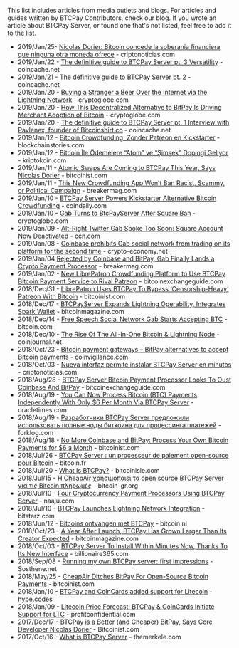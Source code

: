 This list includes articles from media outlets and blogs. For articles and guides written by BTCPay Contributors, check our blog. If you wrote an article about BTCPay Server, or found one that's not listed, feel free to add it to the list.

* 2019/Jan/25- [Nicolas Dorier: Bitcoin concede la soberanía financiera que ninguna otra moneda ofrece](https://www.criptonoticias.com/entrevistas/nicolas-dorier-bitcoin-soberania-financiera-btcpay/) - criptonoticias.com
* 2019/Jan/22 - [The definitive guide to BTCPay Server pt. 3 Versatility](https://medium.com/@rickytheghost1981/the-definitive-guide-to-btcpay-server-pt-3-versatility-c33aec10c0bc) - coincache.net
* 2019/Jan/21 - [The definitive guide to BTCPay Server pt. 2](https://medium.com/@rickytheghost1981/the-definitive-guide-to-btcpay-server-pt-2-d78c2679faf) - coincache.net
* 2019/Jan/20 - [Buying a Stranger a Beer Over the Internet via the Lightning Network](https://www.cryptoglobe.com/latest/2019/01/buying-a-stranger-a-beer-over-the-internet-via-the-lightning-network/) - cryptoglobe.com
* 2019/Jan/20 - [How This Decentralized Alternative to BitPay Is Driving Merchant Adoption of Bitcoin](https://www.cryptoglobe.com/latest/2019/01/how-this-decentralized-alternative-to-bitpay-is-driving-merchant-adoption-of-bitcoin/) - cryptoglobe.com
* 2019/Jan/20 - [The definitive guide to BTCPay Server pt. 1 Interview with Pavlenex, founder of Bitcoinshirt.co](https://www.coincache.net/2019/01/20/the-definitive-guide-to-btcpay-server-pt-1-interview-with-pavlenex-founder-of-bitcoinshirt-co/?v=f5b15f58caba) - coincache.net
* 2019/Jan/12 - [Bitcoin Crowdfunding: Zonder Patreon en Kickstarter](https://www.blockchainstories.com/2019/01/12/bitcoin-crowdfunding-zonder-patreon-en-kickstarter/) - blockchainstories.com
* 2019/Jan/12 - [Bitcoin İle Ödemelere “Atom” ve “Şimşek” Dopingi Geliyor](https://kriptokoin.com/bitcoin-ile-odemelere-atom-simsek-dopingi-geliyor/) - kriptokoin.com
* 2019/Jan/11 - [Atomic Swaps Are Coming to BTCPay This Year, Says Nicolas Dorier](https://bitcoinist.com/btcpay-atomic-swaps-nicolas-dorier/) - bitcoinist.com
* 2019/Jan/11 - [This New Crowdfunding App Won’t Ban Racist, Scammy, or Political Campaign](https://breakermag.com/this-new-crowdfunding-app-wont-ban-racist-scammy-or-political-campaigns/) - breakermag.com
* 2019/Jan/10 - [BTCPay Server Powers Kickstarter Alternative Bitcoin Crowdfunding](https://www.coindaily.co/btcpay-server-powers-kickstarter-alternative-bitcoin-crowdfunding%E2%80%8A/) - coindaily.com
* 2019/Jan/10 - [Gab Turns to BtcPayServer After Square Ban](https://www.cryptoglobe.com/latest/2019/01/gab-turns-to-btcpayserver-after-square-ban/) - cryptoglobe.com
* 2019/Jan/09 - [Alt-Right Twitter Gab Spoke Too Soon: Square Account Now Deactivated](https://www.ccn.com/alt-right-twitter-gab-spoke-too-soon-square-account-now-deactivated/) - ccn.com
* 2019/Jan/08 - [Coinbase prohibits Gab social network from trading on its platform for the second time](https://www.crypto-economy.net/en/coinbase-prohibits-gab-social-network-from-trading-on-its-platform-for-the-second-time/) - crypto-economy.net
* 2019/Jan/04 [Rejected by Coinbase and BitPay, Gab Finally Lands a Crypto Payment Processor](https://breakermag.com/rejected-by-coinbase-and-bitpay-gab-finally-lands-a-crypto-payment-processor/) - breakermag.com
* 2019/Jan/02 - [New LibrePatron Crowdfunding Platform to Use BTCPay Bitcoin Payment Service to Rival Patreon](https://bitcoinexchangeguide.com/new-librepatron-crowdfunding-platform-to-use-btcpay-bitcoin-payment-service-to-rival-patreon/) - bitcoinexchangeguide.com
* 2018/Dec/31 - [LibrePatron Uses BTCPay To Bypass ‘Censorship-Heavy’ Patreon With Bitcoin](https://bitcoinist.com/librepatron-btcpay-patreon-bitcoin/) - bitcoinist.com
* 2018/Dec/17 - [BTCPayServer Expands Lightning Operability, Integrates Spark Wallet](https://bitcoinmagazine.com/articles/btcpayserver-expands-lightning-operability-integrates-spark-wallet/) - bitcoinmagazine.com
* 2018/Dec/14 - [Free Speech Social Network Gab Starts Accepting BTC](https://news.bitcoin.com/free-speech-social-network-gab-btc/) - bitcoin.com
* 2018/Dec/10 - [The Rise Of The All-In-One Bitcoin & Lightning Node](https://coinjournal.net/the-rise-of-the-all-in-one-bitcoin-lightning-node/) - coinjournal.net
* 2018/Oct/23 - [Bitcoin payment gateways – BitPay alternatives to accept Bitcoin payments](https://coinvigilance.com/bitcoin-payment-gateways-bitpay-alternatives-to-accept-bitcoin-payments/) - coinvigilance.com
* 2018/Oct/03 - [Nueva interfaz permite instalar BTCPay Server en minutos](https://www.criptonoticias.com/infraestructura/nueva-interfaz-permite-instalar-btcpay-server-minutos/) - criptonoticias.com
* 2018/Aug/28 - [BTCPay Server Bitcoin Payment Processor Looks To Oust Coinbase And BitPay](https://bitcoinexchangeguide.com/btcpay-server-bitcoin-payment-processor-looks-to-oust-coinbase-and-bitpay/) - bitcoinexchangeguide.com
* 2018/Aug/19 - [You Can Now Process Bitcoin (BTC) Payments Independently With Only $6 Per Month Via BTCPay Server](https://oracletimes.com/you-can-now-process-bitcoin-btc-payments-independently-with-only-6-per-month-via-btcpay-server/) - oracletimes.com
* 2018/Aug/19 - [Разработчики BTCPay Server предложили использовать полные ноды биткоина для процессинга платежей](https://forklog.com/razrabotchiki-btcpay-server-predlozhili-ispolzovat-polnye-nody-bitkoina-dlya-protsessinga-platezhej/) - forklog.com
* 2018/Aug/18 - [No More Coinbase and BitPay: Process Your Own Bitcoin Payments for $6 a Month](https://bitcoinist.com/process-bitcoin-payments-6-month/) - bitcoinist.com
* 2018/Jul/26 - [BTCPay Server : un processeur de paiement open-source pour Bitcoin](https://bitcoin.fr/btcpay-server-un-processeur-de-paiement-open-source-pour-bitcoin/) - bitcoin.fr
* 2018/Jul/20 - [What Is BTCPay?](https://www.bitcoinisle.com/2018/07/20/what-is-btcpay/) - bitcoinisle.com
* 2018/Jul/15 - [H CheapAir χρησιμοποιεί το open source BTCPay Server για τις Bitcoin πληρωμές](https://www.bitcoin-gr.org/?p=7912) - bitcoin-gr.org
* 2018/Jul/10 - [Four Cryptocurrency Payment Processors Using BTCPay Server](http://naaju.com/venezuela/four-cryptocurrency-payment-processors-using-btcpay-server-cryptonews/) - naaju.com
* 2018/Jul/10 - [BTCPay Launches Lightning Network Integration](https://www.bitstarz.com/blog/btcpay-launches-lightning-network-integration) - bitstarz.com
* 2018/Jun/12 - [Bitcoins ontvangen met BTCPay](https://bitcoin.nl/nieuws/bitcoins-ontvangen-met-btcpay-259) - bitcoin.nl
* 2018/Oct/23 - [A Year After Launch, BTCPay Has Grown Larger Than Its Creator Expected](https://bitcoinmagazine.com/articles/year-after-launch-btcpay-has-grown-larger-its-creator-expected/) - bitcoinmagazine.com
* 2018/Oct/03 - [BTCPay Server To Install Within Minutes Now, Thanks To Its New Interface](https://billionaire365.com/2018/10/03/btcpay-server-to-install-within-minutes-now-thanks-to-its-new-interface/) - billionaire365.com
* 2018/Sep/08 - [Running my own BTCPay server: first impressions](https://www.sosthene.net/btcpay-bilan/) - Sosthene.net
* 2018/May/25 - [CheapAir Ditches BitPay For Open-Source Bitcoin Payments](https://www.ccn.com/alt-right-twitter-gab-spoke-too-soon-square-account-now-deactivated/) - bitcoinist.com
* 2018/Jan/10 - [BTCPay and CoinCards added support for Litecoin](https://hype.codes/btcpay-and-coincards-added-support-litecoin) - hype.codes
* 2018/Jan/09 - [Litecoin Price Forecast: BTCPay & CoinCards Initiate Support for LTC](https://www.profitconfidential.com/cryptocurrency/litecoin/ltc-price-forecast-btcpay-coincards/) - profitconfidential.com
* 2017/Dec/17 - [BTCPay is a Better (and Cheaper) BitPay, Says Core Developer Nicolas Dorier](https://bitcoinist.com/btcpay-core-developer-better-bitpay/) - Bitcoinist.com
* 2017/Oct/16 - [What  is BTCPay Server](https://themerkle.com/what-is-btcpay-server/) - themerkele.com
